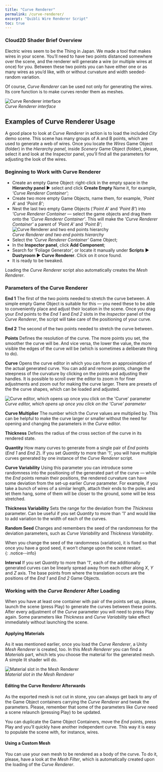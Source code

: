 ```yaml
---
title: "Curve Renderer"
permalink: /curve-renderer/
excerpt: "Quibli Wire Renderer Script"
toc: true
---
```


### Cloud2D Shader Brief Overview

Electric wires seem to be the Thing in Japan. We made a tool that makes wires in your scene. You’ll need to have two points distanced somewhere over the scene, and the renderer will generate a wire (or multiple wires at once) for you. Between these two points you can have either one or as many wires as you’d like, with or without curvature and width seeded-random variation.  
 
Of course, _Curve Renderer_ can be used not only for generating the wires. Its core function is to make curves render them as meshes.

![Curve Renderer interface](/quibli-doc/assets/images/manual_images/curve_renderer_interface.png)  
*Curve Renderer interface*

## Examples of Curve Renderer Usage

A good place to look at _Curve Renderer_ in action is to load the included _City_ demo scene. This scene has many groups of A and B points, which are used to generate a web of wires. Once you locate the _Wires_ Game Object (folder) in the _Hierarchy panel_, inside _Scenery_ Game Object (folder), please, select it and look at the Inspector panel, you’ll find all the parameters for adjusting the look of the wires.

### Beginning to Work with Curve Renderer

  * Create an empty Game Object: right-click in the empty space in the **Hierarchy panel** ▶︎ select and click **Create Empty** Name it, for example, _'Curve Renderer Container'_;  
  * Create two more empty Game Objects, name them, for example, _'Point A'_ and _'Point B'_;  
  * Nest the last two empty Game Objects (_'Point A'_ and _'Point B'_) into _'Curve Renderer Container_ — select the game objects and drag them onto the _'Curve Renderer Container'_. This will make the _'Curve Renderer Container'_ a parent of _'Point A'_ and _'Point B'_;  
![Curve Renderer and two end points hierarchy](/quibli-doc/assets/images/manual_images/curve_renderer_hierarchy_container.png)  
*Curve Renderer and two end points hierarchy*
  * Select the _'Curve Renderer Container'_ Game Object;  
  * In the **Inspector panel**, click **Add Component**;  
  * Search for ‘Foliage Generator’, or locate it manually under **Scripts** ▶︎ **Dustyroom** ▶︎ **Curve Renderer**. Click on it once found.
  * It is ready to be tweaked.  

Loading the _Curve Renderer_ script also automatically creates the _Mesh Renderer_.  

### Parameters of the Curve Renderer

**End 1** The first of the two points needed to stretch the curve between. A simple empty Game Object is suitable for this — you need these to be able to conveniently place and adjust their location in the scene. Once you drag your _End_ points to the _End 1_ and _End 2_ slots in the _Inspector_ panel of the _Curve Renderer_, the script will take care of the positioning of your curve.  

**End 2** The second of the two points needed to stretch the curve between.  

**Points** Defines the resolution of the curve. The more points you set, the smoother the curve will be. And vice versa, the lower the value, the more visible the edges of the curve will be (which is sometimes a deliberate thing to do).

**Curve** Opens the curve editor in which you can form an approximation of the actual generated curve. You can add and remove points, change the steepness of the curvature by clicking on the points and adjusting their handles. It is possible to scroll over the editor to zoom in for finer adjustments and zoom out for making the curve larger. There are presets of the the curve shapes, which can be loaded and adjusted.    

![Curve editor, which opens up once you click on the 'Curve' parameter](/quibli-doc/assets/images/manual_images/curve_renderer_curve.png)  
*Curve editor, which opens up once you click on the 'Curve' parameter*

**Curve Multiplier** The number which the _Curve_ values are multiplied by. This can be helpful to make the curve larger or smaller without the need for opening and changing the parameters in the _Curve_ editor.  

**Thickness** Defines the radius of the cross section of the curve in its rendered state.  

**Quantity** How many curves to generate from a single pair of _End_ points (_End 1_ and _End 2_). If you set _Quantity_ to more than '1', you will have multiple curves generated by one instance of the _Curve Renderer_ script.  

**Curve Variability** Using this parameter you can introduce some randomness into the positioning of the generated part of the curve — while the _End_ points remain their positions, the rendered curvature can have some deviation from the set-up earlier _Curve_ parameter. For example, if you take a bunch of wires of a similar length, attach their ends to the poles and let them hang, some of them will be closer to the ground, some will be less stretched.  

**Thickness Variability** Sets the range for the deviation from the _Thickness_ parameter. Can be useful if you set _Quantity_ to more than '1' and would like to add variation to the width of each of the curves.  

**Random Seed** Changes and remembers the seed of the randomness for the deviation parameters, such as _Curve Variability_ and _Thickness Variability_.  

When you change the seed of the randomness (variation), it is fixed so that once you have a good seed, it won’t change upon the scene restart.  
{: .notice--info}

**Interval** If you set _Quantity_ to more than '1', each of the additionally generated curves can be linearly spread away from each other along _X_, _Y_ and _Z_ axis. The base points from where the translation occurs are the positions of the _End 1_ and _End 2_ Game Objects.  

### Working with the _Curve Renderer_ After Loading

When you have at least one container with pair of the points set up, please, launch the scene (press Play) to generate the curves between these points. After every adjustment of the _Curve_ parameter you will need to press Play again. Some parameters like _Thickness_ and _Curve Variability_ take effect immediately without launching the scene. 



#### Applying Materials

As it was mentioned earlier, once you load the _Curve Renderer_, a Unity _Mesh Renderer_ is created, too. In this _Mesh Renderer_ you can find a _Materials_ part, which lets you choose the material for the generated mesh. A simple lit shader will do.

![Material slot in the Mesh Renderer](/quibli-doc/assets/images/manual_images/curve_renderer_mesh_renderer_material)  
*Material slot in the Mesh Renderer*

#### Editing the Curve Renderer Afterwards

As the exported mesh is not cut in stone, you can always get back to any of the Game Object containers carrying the _Curve Renderer_ and tweak the parameters. Please, remember that some of the parameters like _Curve_ need a scene relaunch (pressing Play) to be updated.  

You can duplicate the Game Object Containers, move the _End_ points, press Play and you'll quickly have another independent curve. This way it is easy to populate the scene with, for instance, wires.

#### Using a Custom Mesh

You can use your own mesh to be rendered as a body of the curve. To do it, please, have a look at the _Mesh Filter_, which is automatically created upon the loading of the _Curve Renderer_.

